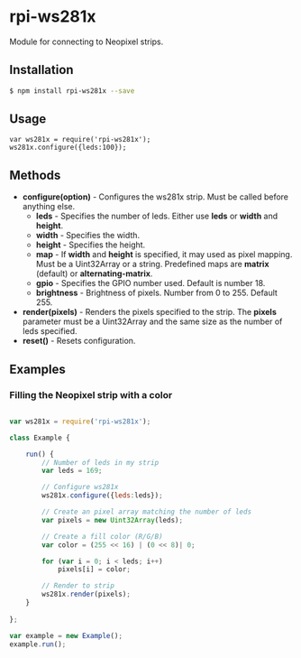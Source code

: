 # rpi-ws281x

Module for connecting to Neopixel strips.

## Installation

````bash
$ npm install rpi-ws281x --save
````


## Usage

	var ws281x = require('rpi-ws281x');
    ws281x.configure({leds:100});

## Methods

- **configure(option)** -	Configures the ws281x strip. Must be called before anything else.
	* **leds**          -	Specifies the number of leds. Either use **leds** or **width** and **height**.
	* **width**         -	Specifies the width.
	* **height**        -	Specifies the height.
	* **map**	        -	If **width** and **height** is specified, it may used as pixel mapping. 
							Must be a Uint32Array or a string.
							Predefined maps are **matrix** (default) or **alternating-matrix**.
	* **gpio**          -	Specifies the GPIO number used. Default is number 18.
	* **brightness**    -	Brightness of pixels. Number from 0 to 255. Default 255.
- **render(pixels)**    -	Renders the pixels specified to the strip. The **pixels** parameter must be a Uint32Array
                        	and the same size as the number of leds specified.
- **reset()**           -	Resets configuration. 


## Examples

### Filling the Neopixel strip with a color

````javascript

var ws281x = require('rpi-ws281x');

class Example {

    run() {
        // Number of leds in my strip
        var leds = 169;

        // Configure ws281x
        ws281x.configure({leds:leds});

        // Create an pixel array matching the number of leds
        var pixels = new Uint32Array(leds);

        // Create a fill color (R/G/B)
        var color = (255 << 16) | (0 << 8)| 0;

        for (var i = 0; i < leds; i++)
            pixels[i] = color;

        // Render to strip
        ws281x.render(pixels);
    }
    
};

var example = new Example();
example.run();

````
